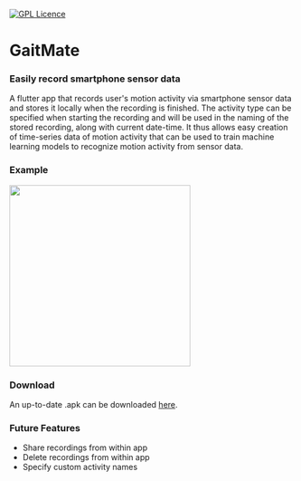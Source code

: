 [![GPL Licence](https://badges.frapsoft.com/os/gpl/gpl.png?v=103)](https://opensource.org/licenses/GPL-3.0/)

# GaitMate

### Easily record smartphone sensor data

A flutter app that records user's motion activity via smartphone sensor data and stores it locally when the recording is finished. The activity type can be specified when starting the recording and will be used in the naming of the stored recording, along with current date-time. It thus allows easy creation of time-series data of motion activity that can be used to train machine learning models to recognize motion activity from sensor data.

### Example

<img src="https://raw.githubusercontent.com/verrannt/gaitmate/master/GaitMate_UsageExample.gif" width="320px" />


### Download

An up-to-date .apk can be downloaded [here](https://drive.google.com/file/d/1TMz81fhorfauz-oLO_wV0PjJCIt5YOxT/view?usp=sharing).

### Future Features

* Share recordings from within app
* Delete recordings from within app
* Specify custom activity names
